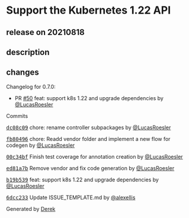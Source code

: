 # Support the Kubernetes 1.22 API

## release on 20210818

## description

## changes

Changelog for 0.7.0:

* PR <a class="issue-link js-issue-link" data-error-text="Failed to load title" data-id="957299622" data-permission-text="Title is private" data-url="https://github.com/openfaas/ingress-operator/issues/50" data-hovercard-type="pull_request" data-hovercard-url="/openfaas/ingress-operator/pull/50/hovercard" href="https://github.com/openfaas/ingress-operator/pull/50">#50</a> feat: support k8s 1.22 and upgrade dependencies by <a class="user-mention notranslate" data-hovercard-type="user" data-hovercard-url="/users/LucasRoesler/hovercard" data-octo-click="hovercard-link-click" data-octo-dimensions="link_type:self" href="https://github.com/LucasRoesler">@LucasRoesler</a>

Commits

<a class="commit-link" data-hovercard-type="commit" data-hovercard-url="https://github.com/openfaas/ingress-operator/commit/dc08c09d7cc25735f2071a823b973b4acb481bab/hovercard" href="https://github.com/openfaas/ingress-operator/commit/dc08c09d7cc25735f2071a823b973b4acb481bab"><tt>dc08c09</tt></a> chore: rename controller subpackages by <a class="user-mention notranslate" data-hovercard-type="user" data-hovercard-url="/users/LucasRoesler/hovercard" data-octo-click="hovercard-link-click" data-octo-dimensions="link_type:self" href="https://github.com/LucasRoesler">@LucasRoesler</a>

<a class="commit-link" data-hovercard-type="commit" data-hovercard-url="https://github.com/openfaas/ingress-operator/commit/fb80496558be5169c68e23180eb87c8ca7bbbb04/hovercard" href="https://github.com/openfaas/ingress-operator/commit/fb80496558be5169c68e23180eb87c8ca7bbbb04"><tt>fb80496</tt></a> chore: Readd vendor folder and implement a new flow for codegen by <a class="user-mention notranslate" data-hovercard-type="user" data-hovercard-url="/users/LucasRoesler/hovercard" data-octo-click="hovercard-link-click" data-octo-dimensions="link_type:self" href="https://github.com/LucasRoesler">@LucasRoesler</a>

<a class="commit-link" data-hovercard-type="commit" data-hovercard-url="https://github.com/openfaas/ingress-operator/commit/00c34bf570e2fcbbca5d59dae62dc41a7df17093/hovercard" href="https://github.com/openfaas/ingress-operator/commit/00c34bf570e2fcbbca5d59dae62dc41a7df17093"><tt>00c34bf</tt></a> Finish test coverage for annotation creation by <a class="user-mention notranslate" data-hovercard-type="user" data-hovercard-url="/users/LucasRoesler/hovercard" data-octo-click="hovercard-link-click" data-octo-dimensions="link_type:self" href="https://github.com/LucasRoesler">@LucasRoesler</a>

<a class="commit-link" data-hovercard-type="commit" data-hovercard-url="https://github.com/openfaas/ingress-operator/commit/ed81a7b9bc4601ad6a7ec8b89ab4d7a1ee9952ff/hovercard" href="https://github.com/openfaas/ingress-operator/commit/ed81a7b9bc4601ad6a7ec8b89ab4d7a1ee9952ff"><tt>ed81a7b</tt></a> Remove vendor and fix code generation by <a class="user-mention notranslate" data-hovercard-type="user" data-hovercard-url="/users/LucasRoesler/hovercard" data-octo-click="hovercard-link-click" data-octo-dimensions="link_type:self" href="https://github.com/LucasRoesler">@LucasRoesler</a>

<a class="commit-link" data-hovercard-type="commit" data-hovercard-url="https://github.com/openfaas/ingress-operator/commit/b19b539a30090cc106edfb506ce0834e596e0e45/hovercard" href="https://github.com/openfaas/ingress-operator/commit/b19b539a30090cc106edfb506ce0834e596e0e45"><tt>b19b539</tt></a> feat: support k8s 1.22 and upgrade dependencies by <a class="user-mention notranslate" data-hovercard-type="user" data-hovercard-url="/users/LucasRoesler/hovercard" data-octo-click="hovercard-link-click" data-octo-dimensions="link_type:self" href="https://github.com/LucasRoesler">@LucasRoesler</a>

<a class="commit-link" data-hovercard-type="commit" data-hovercard-url="https://github.com/openfaas/ingress-operator/commit/6dcc233f2b722b74c8fef11cd7b91bab0fd8a782/hovercard" href="https://github.com/openfaas/ingress-operator/commit/6dcc233f2b722b74c8fef11cd7b91bab0fd8a782"><tt>6dcc233</tt></a> Update ISSUE_TEMPLATE.md by <a class="user-mention notranslate" data-hovercard-type="user" data-hovercard-url="/users/alexellis/hovercard" data-octo-click="hovercard-link-click" data-octo-dimensions="link_type:self" href="https://github.com/alexellis">@alexellis</a>

Generated by <a href="https://github.com/alexellis/derek/">Derek</a>

